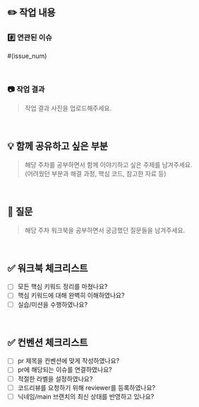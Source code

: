 ## ✏️ 작업 내용

### #️⃣ 연관된 이슈

#(issue_num)

<br/>

### 📷 작업 결과

> 작업 결과 사진을 업로드해주세요.

<br/>

## 💡 함께 공유하고 싶은 부분

> 해당 주차를 공부하면서 함께 이야기하고 싶은 주제를 남겨주세요. <br/>
(어려웠던 부분과 해결 과정, 핵심 코드, 참고한 자료 등)

<br/>

## 🤔 질문

> 해당 주차 워크북을 공부하면서 궁금했던 질문들을 남겨주세요.

<br/>

## ✅ 워크북 체크리스트

- [ ] 모든 핵심 키워드 정리를 마쳤나요? <br/>
- [ ] 핵심 키워드에 대해 완벽히 이해하였나요? <br/>
- [ ] 실습/미션을 수행하였나요? <br/>

<br/> 

## ✅ 컨벤션 체크리스트

- [ ] pr 제목을 컨벤션에 맞게 작성하였나요? <br/>
- [ ] pr에 해당되는 이슈를 연결하였나요? <br/>
- [ ] 적절한 라벨을 설정하였나요? <br/>
- [ ] 코드리뷰를 요청하기 위해 reviewer를 등록하였나요? <br/>
- [ ] 닉네임/main 브랜치의 최신 상태를 반영하고 있나요? <br/>